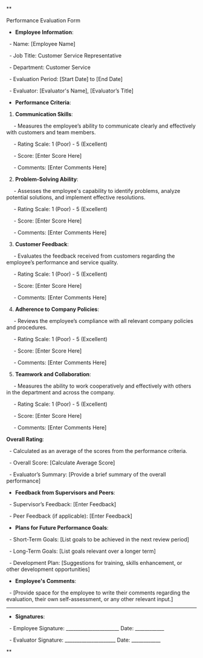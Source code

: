 **

Performance Evaluation Form

- **Employee Information**:

  

  - Name: [Employee Name]

  - Job Title: Customer Service Representative

  - Department: Customer Service

  - Evaluation Period: [Start Date] to [End Date]

  - Evaluator: [Evaluator's Name], [Evaluator’s Title]

  

- **Performance Criteria**:

  

1. **Communication Skills**:

  

     - Measures the employee’s ability to communicate clearly and effectively with customers and team members.

     - Rating Scale: 1 (Poor) - 5 (Excellent)

     - Score: [Enter Score Here]

     - Comments: [Enter Comments Here]

  

2. **Problem-Solving Ability**:

  

     - Assesses the employee's capability to identify problems, analyze potential solutions, and implement effective resolutions.

     - Rating Scale: 1 (Poor) - 5 (Excellent)

     - Score: [Enter Score Here]

     - Comments: [Enter Comments Here]

  

3. **Customer Feedback**:

  

     - Evaluates the feedback received from customers regarding the employee’s performance and service quality.

     - Rating Scale: 1 (Poor) - 5 (Excellent)

     - Score: [Enter Score Here]

     - Comments: [Enter Comments Here]

  

4. **Adherence to Company Policies**:

  

     - Reviews the employee’s compliance with all relevant company policies and procedures.

     - Rating Scale: 1 (Poor) - 5 (Excellent)

     - Score: [Enter Score Here]

     - Comments: [Enter Comments Here]

  

5. **Teamwork and Collaboration**:

  

     - Measures the ability to work cooperatively and effectively with others in the department and across the company.

     - Rating Scale: 1 (Poor) - 5 (Excellent)

     - Score: [Enter Score Here]

     - Comments: [Enter Comments Here]

  

**Overall Rating**:

  

  - Calculated as an average of the scores from the performance criteria.

  - Overall Score: [Calculate Average Score]

  - Evaluator’s Summary: [Provide a brief summary of the overall performance]

  

- **Feedback from Supervisors and Peers**:

  - Supervisor’s Feedback: [Enter Feedback]

  - Peer Feedback (if applicable): [Enter Feedback]

  

- **Plans for Future Performance Goals**:

  - Short-Term Goals: [List goals to be achieved in the next review period]

  - Long-Term Goals: [List goals relevant over a longer term]

  - Development Plan: [Suggestions for training, skills enhancement, or other development opportunities]

  

- **Employee's Comments**:

  - [Provide space for the employee to write their comments regarding the evaluation, their own self-assessment, or any other relevant input.]

________________________________________________________________________________________________________________________________________________________________________________________________

  

- **Signatures**:

  - Employee Signature: ______________________ Date: ____________

  - Evaluator Signature: _____________________ Date: ____________

**